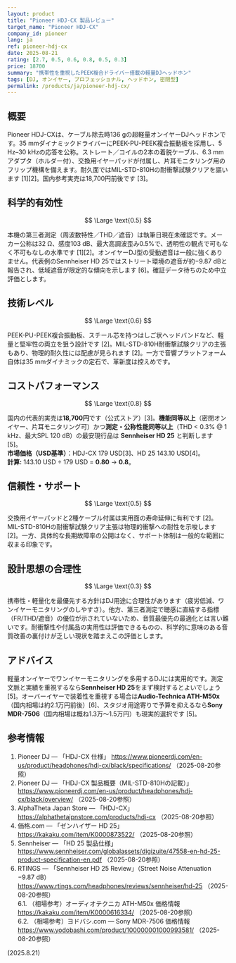```yaml
---
layout: product
title: "Pioneer HDJ-CX 製品レビュー"
target_name: "Pioneer HDJ-CX"
company_id: pioneer
lang: ja
ref: pioneer-hdj-cx
date: 2025-08-21
rating: [2.7, 0.5, 0.6, 0.8, 0.5, 0.3]
price: 18700
summary: "携帯性を重視したPEEK複合ドライバー搭載の軽量DJヘッドホン"
tags: [DJ, オンイヤー, プロフェッショナル, ヘッドホン, 密閉型]
permalink: /products/ja/pioneer-hdj-cx/
---
```

## 概要

Pioneer HDJ-CXは、ケーブル除去時136 gの超軽量オンイヤーDJヘッドホンです。35 mmダイナミックドライバーにPEEK-PU-PEEK複合振動板を採用し、5 Hz–30 kHzの応答を公称。ストレート／コイルの2本の着脱ケーブル、6.3 mmアダプタ（ホルダー付）、交換用イヤーパッドが付属し、片耳モニタリング用のフリップ機構を備えます。耐久面ではMIL-STD-810Hの耐衝撃試験クリアを謳います [1][2]。国内参考実売は18,700円前後です [3]。

## 科学的有効性

$$ \Large \text{0.5} $$

本機の第三者測定（周波数特性／THD／遮音）は執筆日現在未確認です。メーカー公称は32 Ω、感度103 dB、最大高調波歪み0.5%で、透明性の観点で可もなく不可もなしの水準です [1][2]。オンイヤーDJ型の受動遮音は一般に強くありません。代表例のSennheiser HD 25ではストリート環境の遮音が約−9.87 dBと報告され、低域遮音が限定的な傾向を示します [6]。確証データ待ちのため中立評価とします。

## 技術レベル

$$ \Large \text{0.6} $$

PEEK-PU-PEEK複合振動板、スチール芯を持つはしご状ヘッドバンドなど、軽量と堅牢性の両立を狙う設計です [2]。MIL-STD-810H耐衝撃試験クリアの主張もあり、物理的耐久性には配慮が見られます [2]。一方で音響プラットフォーム自体は35 mmダイナミックの定石で、革新度は控えめです。

## コストパフォーマンス

$$ \Large \text{0.8} $$

国内の代表的実売は**18,700円**です（公式ストア）[3]。**機能同等以上**（密閉オンイヤー、片耳モニタリング可）かつ**測定・公称性能同等以上**（THD < 0.3% @ 1 kHz、最大SPL 120 dB）の最安現行品は **Sennheiser HD 25** と判断します [5]。  
**市場価格（USD基準）**：HDJ-CX 179 USD[3]、HD 25 143.10 USD[4]。  
**計算:** 143.10 USD ÷ 179 USD = **0.80** → **0.8**。

## 信頼性・サポート

$$ \Large \text{0.5} $$

交換用イヤーパッドと2種ケーブル付属は実用面の寿命延伸に有利です [2]。MIL-STD-810Hの耐衝撃試験クリア主張は物理的衝撃への耐性を示唆します [2]。一方、具体的な長期故障率の公開はなく、サポート体制は一般的な範囲に収まる印象です。

## 設計思想の合理性

$$ \Large \text{0.3} $$

携帯性・軽量化を最優先する方針はDJ用途に合理性があります（疲労低減、ワンイヤーモニタリングのしやすさ）。他方、第三者測定で聴感に直結する指標（FR/THD/遮音）の優位が示されていないため、音質最優先の最適化とは言い難いです。耐衝撃性や付属品の実用性は評価できるものの、科学的に意味のある音質改善の裏付けが乏しい現状を踏まえこの評価とします。

## アドバイス

軽量オンイヤーでワンイヤーモニタリングを多用するDJには実用的です。測定文脈と実績を重視するなら**Sennheiser HD 25**をまず検討するとよいでしょう [5]。オーバーイヤーで装着性を重視する場合は**Audio-Technica ATH-M50x**（国内相場は約2.1万円前後）[6]、スタジオ用途寄りで予算を抑えるなら**Sony MDR-7506**（国内相場は概ね1.3万〜1.5万円）も現実的選択です [5]。

## 参考情報

1. Pioneer DJ — 「HDJ-CX 仕様」 https://www.pioneerdj.com/en-us/product/headphones/hdj-cx/black/specifications/ （2025-08-20参照）  
2. Pioneer DJ — 「HDJ-CX 製品概要（MIL-STD-810Hの記載）」 https://www.pioneerdj.com/en-us/product/headphones/hdj-cx/black/overview/ （2025-08-20参照）  
3. AlphaTheta Japan Store — 「HDJ-CX」 https://alphathetajpnstore.com/products/hdj-cx （2025-08-20参照）  
4. 価格.com — 「ゼンハイザー HD 25」 https://kakaku.com/item/K0000873522/ （2025-08-20参照）  
5. Sennheiser — 「HD 25 製品仕様」 https://www.sennheiser.com/globalassets/digizuite/47558-en-hd-25-product-specification-en.pdf （2025-08-20参照）  
6. RTINGS — 「Sennheiser HD 25 Review」（Street Noise Attenuation −9.87 dB） https://www.rtings.com/headphones/reviews/sennheiser/hd-25 （2025-08-20参照）  
6.1. （相場参考）オーディオテクニカ ATH-M50x 価格情報 https://kakaku.com/item/K0000616334/ （2025-08-20参照）  
6.2. （相場参考）ヨドバシ.com — Sony MDR-7506 価格情報 https://www.yodobashi.com/product/100000001000993581/ （2025-08-20参照）

(2025.8.21)


